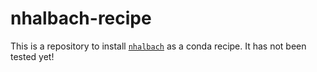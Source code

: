 # nhalbach-recipe

This is a repository to install [`nhalbach`](https://github.com/PoloMag/nhalbach) as a conda recipe. It has not been tested yet!
